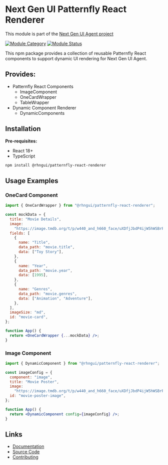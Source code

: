 # Next Gen UI Patternfly React Renderer

This module is part of the [Next Gen UI Agent project](https://github.com/RedHat-UX/next-gen-ui-agent)

[![Module Category](https://img.shields.io/badge/Module_Category-UI_Renderer-green)](https://github.com/RedHat-UX/next-gen-ui-agent)
[![Module Status](https://img.shields.io/badge/Module_Status-Tech_Preview-orange)](https://github.com/RedHat-UX/next-gen-ui-agent)

This npm package provides a collection of reusable Patternfly React components to support dynamic UI rendering for Next Gen UI Agent.

## Provides:

- Patternfly React Components
  - ImageComponent
  - OneCardWrapper
  - TableWrapper
- Dynamic Component Renderer
  - DynamicComponents

## Installation

**Pre-requisites:**

- React 18+
- TypeScript

```bash
npm install @rhngui/patternfly-react-renderer
```

## Usage Examples

### OneCard Component

```jsx
import { OneCardWrapper } from "@rhngui/patternfly-react-renderer";

const mockData = {
  title: "Movie Details",
  image:
    "https://image.tmdb.org/t/p/w440_and_h660_face/uXDfjJbdP4ijW5hWSBrPrlKpxab.jpg",
  fields: [
    {
      name: "Title",
      data_path: "movie.title",
      data: ["Toy Story"],
    },
    {
      name: "Year",
      data_path: "movie.year",
      data: [1995],
    },
    {
      name: "Genres",
      data_path: "movie.genres",
      data: ["Animation", "Adventure"],
    },
  ],
  imageSize: "md",
  id: "movie-card",
};

function App() {
  return <OneCardWrapper {...mockData} />;
}
```

### Image Component

```jsx
import { DynamicComponent } from "@rhngui/patternfly-react-renderer";

const imageConfig = {
  component: "image",
  title: "Movie Poster",
  image:
    "https://image.tmdb.org/t/p/w440_and_h660_face/uXDfjJbdP4ijW5hWSBrPrlKpxab.jpg",
  id: "movie-poster-image",
};

function App() {
  return <DynamicComponent config={imageConfig} />;
}
```

## Links

- [Documentation](https://redhat-ux.github.io/next-gen-ui-agent/guide/renderer/patternfly_npm/)
- [Source Code](https://github.com/RedHat-UX/next-gen-ui-agent/tree/main/libs_js/next_gen_ui_react)
- [Contributing](https://redhat-ux.github.io/next-gen-ui-agent/development/contributing/)
